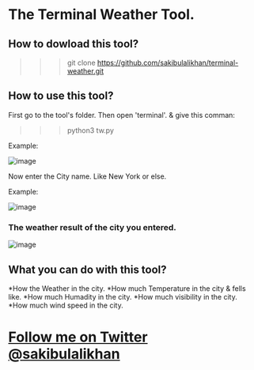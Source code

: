 # The Terminal Weather Tool.

## How to dowload this tool?
>>> git clone https://github.com/sakibulalikhan/terminal-weather.git

## How to use this tool?
First go to the tool's folder. Then open 'terminal'. & give this comman:
>>> python3 tw.py

Example:

![image](https://user-images.githubusercontent.com/75080608/192151124-3556be88-d15b-4720-8905-c5edab520ba6.png)

Now enter the City name. Like New York or else.

Example:

![image](https://user-images.githubusercontent.com/75080608/192151181-6031b892-2e61-40db-b3a1-c918c476bd4d.png)

### The weather result of the city you entered.

![image](https://user-images.githubusercontent.com/75080608/192151232-1629758e-9a5a-4dd5-a589-39b7e64db66c.png)

## What you can do with this tool?

*How the Weather in the city.
*How much Temperature in the city & fells like.
*How much Humadity in the city.
*How much visibility in the city.
*How much wind speed in the city.

# [Follow me on Twitter](https://twitter.com/sakibulalikhan) [@sakibulalikhan](https://twitter.com/sakibulalikhan)
